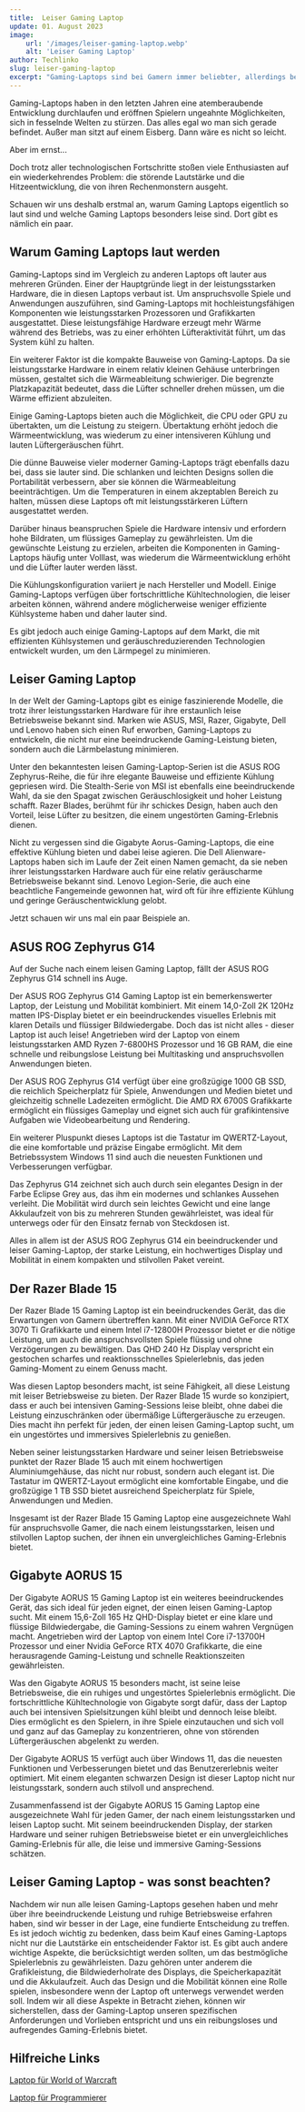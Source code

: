 ```yaml
---
title:  Leiser Gaming Laptop 
update: 01. August 2023
image:
    url: '/images/leiser-gaming-laptop.webp' 
    alt: 'Leiser Gaming Laptop'
author: Techlinko
slug: leiser-gaming-laptop
excerpt: "Gaming-Laptops sind bei Gamern immer beliebter, allerdings berichten viele Nutzer von ein und demselben Problem: Die Lautstärke."
---
```


Gaming-Laptops haben in den letzten Jahren eine atemberaubende Entwicklung durchlaufen und eröffnen Spielern ungeahnte Möglichkeiten, sich in fesselnde Welten zu stürzen. Das alles egal wo man sich gerade befindet. Außer man sitzt auf einem Eisberg. Dann wäre es nicht so leicht.

Aber im ernst...

Doch trotz aller technologischen Fortschritte stoßen viele Enthusiasten auf ein wiederkehrendes Problem: die störende Lautstärke und die Hitzeentwicklung, die von ihren Rechenmonstern ausgeht.

Schauen wir uns deshalb erstmal an, warum Gaming Laptops eigentlich so laut sind und welche Gaming Laptops besonders leise sind. Dort gibt es nämlich ein paar.

## Warum Gaming Laptops laut werden

Gaming-Laptops sind im Vergleich zu anderen Laptops oft lauter aus mehreren Gründen. Einer der Hauptgründe liegt in der leistungsstarken Hardware, die in diesen Laptops verbaut ist. Um anspruchsvolle Spiele und Anwendungen auszuführen, sind Gaming-Laptops mit hochleistungsfähigen Komponenten wie leistungsstarken Prozessoren und Grafikkarten ausgestattet. Diese leistungsfähige Hardware erzeugt mehr Wärme während des Betriebs, was zu einer erhöhten Lüfteraktivität führt, um das System kühl zu halten.

Ein weiterer Faktor ist die kompakte Bauweise von Gaming-Laptops. Da sie leistungsstarke Hardware in einem relativ kleinen Gehäuse unterbringen müssen, gestaltet sich die Wärmeableitung schwieriger. Die begrenzte Platzkapazität bedeutet, dass die Lüfter schneller drehen müssen, um die Wärme effizient abzuleiten.

Einige Gaming-Laptops bieten auch die Möglichkeit, die CPU oder GPU zu übertakten, um die Leistung zu steigern. Übertaktung erhöht jedoch die Wärmeentwicklung, was wiederum zu einer intensiveren Kühlung und lauten Lüftergeräuschen führt.

Die dünne Bauweise vieler moderner Gaming-Laptops trägt ebenfalls dazu bei, dass sie lauter sind. Die schlanken und leichten Designs sollen die Portabilität verbessern, aber sie können die Wärmeableitung beeinträchtigen. Um die Temperaturen in einem akzeptablen Bereich zu halten, müssen diese Laptops oft mit leistungsstärkeren Lüftern ausgestattet werden.

Darüber hinaus beanspruchen Spiele die Hardware intensiv und erfordern hohe Bildraten, um flüssiges Gameplay zu gewährleisten. Um die gewünschte Leistung zu erzielen, arbeiten die Komponenten in Gaming-Laptops häufig unter Volllast, was wiederum die Wärmeentwicklung erhöht und die Lüfter lauter werden lässt.

Die Kühlungskonfiguration variiert je nach Hersteller und Modell. Einige Gaming-Laptops verfügen über fortschrittliche Kühltechnologien, die leiser arbeiten können, während andere möglicherweise weniger effiziente Kühlsysteme haben und daher lauter sind.

Es gibt jedoch auch einige Gaming-Laptops auf dem Markt, die mit effizienten Kühlsystemen und geräuschreduzierenden Technologien entwickelt wurden, um den Lärmpegel zu minimieren. 

## Leiser Gaming Laptop

In der Welt der Gaming-Laptops gibt es einige faszinierende Modelle, die trotz ihrer leistungsstarken Hardware für ihre erstaunlich leise Betriebsweise bekannt sind. Marken wie ASUS, MSI, Razer, Gigabyte, Dell und Lenovo haben sich einen Ruf erworben, Gaming-Laptops zu entwickeln, die nicht nur eine beeindruckende Gaming-Leistung bieten, sondern auch die Lärmbelastung minimieren.

Unter den bekanntesten leisen Gaming-Laptop-Serien ist die ASUS ROG Zephyrus-Reihe, die für ihre elegante Bauweise und effiziente Kühlung gepriesen wird. Die Stealth-Serie von MSI ist ebenfalls eine beeindruckende Wahl, da sie den Spagat zwischen Geräuschlosigkeit und hoher Leistung schafft. Razer Blades, berühmt für ihr schickes Design, haben auch den Vorteil, leise Lüfter zu besitzen, die einem ungestörten Gaming-Erlebnis dienen.

Nicht zu vergessen sind die Gigabyte Aorus-Gaming-Laptops, die eine effektive Kühlung bieten und dabei leise agieren. Die Dell Alienware-Laptops haben sich im Laufe der Zeit einen Namen gemacht, da sie neben ihrer leistungsstarken Hardware auch für eine relativ geräuscharme Betriebsweise bekannt sind. Lenovo Legion-Serie, die auch eine beachtliche Fangemeinde gewonnen hat, wird oft für ihre effiziente Kühlung und geringe Geräuschentwicklung gelobt.

Jetzt schauen wir uns mal ein paar Beispiele an.

## ASUS ROG Zephyrus G14

Auf der Suche nach einem leisen Gaming Laptop, fällt der ASUS ROG Zephyrus G14 schnell ins Auge.

Der ASUS ROG Zephyrus G14 Gaming Laptop ist ein bemerkenswerter Laptop, der Leistung und Mobilität kombiniert. Mit einem 14,0-Zoll 2K 120Hz matten IPS-Display bietet er ein beeindruckendes visuelles Erlebnis mit klaren Details und flüssiger Bildwiedergabe. Doch das ist nicht alles - dieser Laptop ist auch leise! Angetrieben wird der Laptop von einem leistungsstarken AMD Ryzen 7-6800HS Prozessor und 16 GB RAM, die eine schnelle und reibungslose Leistung bei Multitasking und anspruchsvollen Anwendungen bieten.

Der ASUS ROG Zephyrus G14 verfügt über eine großzügige 1000 GB SSD, die reichlich Speicherplatz für Spiele, Anwendungen und Medien bietet und gleichzeitig schnelle Ladezeiten ermöglicht. Die AMD RX 6700S Grafikkarte ermöglicht ein flüssiges Gameplay und eignet sich auch für grafikintensive Aufgaben wie Videobearbeitung und Rendering.

Ein weiterer Pluspunkt dieses Laptops ist die Tastatur im QWERTZ-Layout, die eine komfortable und präzise Eingabe ermöglicht. Mit dem Betriebssystem Windows 11 sind auch die neuesten Funktionen und Verbesserungen verfügbar.

Das Zephyrus G14 zeichnet sich auch durch sein elegantes Design in der Farbe Eclipse Grey aus, das ihm ein modernes und schlankes Aussehen verleiht. Die Mobilität wird durch sein leichtes Gewicht und eine lange Akkulaufzeit von bis zu mehreren Stunden gewährleistet, was ideal für unterwegs oder für den Einsatz fernab von Steckdosen ist.

Alles in allem ist der ASUS ROG Zephyrus G14 ein beeindruckender und leiser Gaming-Laptop, der starke Leistung, ein hochwertiges Display und Mobilität in einem kompakten und stilvollen Paket vereint.

## Der Razer Blade 15

Der Razer Blade 15 Gaming Laptop ist ein beeindruckendes Gerät, das die Erwartungen von Gamern übertreffen kann. Mit einer NVIDIA GeForce RTX 3070 Ti Grafikkarte und einem Intel i7-12800H Prozessor bietet er die nötige Leistung, um auch die anspruchsvollsten Spiele flüssig und ohne Verzögerungen zu bewältigen. Das QHD 240 Hz Display verspricht ein gestochen scharfes und reaktionsschnelles Spielerlebnis, das jeden Gaming-Moment zu einem Genuss macht.

Was diesen Laptop besonders macht, ist seine Fähigkeit, all diese Leistung mit leiser Betriebsweise zu bieten. Der Razer Blade 15 wurde so konzipiert, dass er auch bei intensiven Gaming-Sessions leise bleibt, ohne dabei die Leistung einzuschränken oder übermäßige Lüftergeräusche zu erzeugen. Dies macht ihn perfekt für jeden, der einen leisen Gaming-Laptop sucht, um ein ungestörtes und immersives Spielerlebnis zu genießen.

Neben seiner leistungsstarken Hardware und seiner leisen Betriebsweise punktet der Razer Blade 15 auch mit einem hochwertigen Aluminiumgehäuse, das nicht nur robust, sondern auch elegant ist. Die Tastatur im QWERTZ-Layout ermöglicht eine komfortable Eingabe, und die großzügige 1 TB SSD bietet ausreichend Speicherplatz für Spiele, Anwendungen und Medien.

Insgesamt ist der Razer Blade 15 Gaming Laptop eine ausgezeichnete Wahl für anspruchsvolle Gamer, die nach einem leistungsstarken, leisen und stilvollen Laptop suchen, der ihnen ein unvergleichliches Gaming-Erlebnis bietet.

## Gigabyte AORUS 15

Der Gigabyte AORUS 15 Gaming Laptop ist ein weiteres beeindruckendes Gerät, das sich ideal für jeden eignet, der einen leisen Gaming-Laptop sucht. Mit einem 15,6-Zoll 165 Hz QHD-Display bietet er eine klare und flüssige Bildwiedergabe, die Gaming-Sessions zu einem wahren Vergnügen macht. Angetrieben wird der Laptop von einem Intel Core i7-13700H Prozessor und einer Nvidia GeForce RTX 4070 Grafikkarte, die eine herausragende Gaming-Leistung und schnelle Reaktionszeiten gewährleisten.

Was den Gigabyte AORUS 15 besonders macht, ist seine leise Betriebsweise, die ein ruhiges und ungestörtes Spielerlebnis ermöglicht. Die fortschrittliche Kühltechnologie von Gigabyte sorgt dafür, dass der Laptop auch bei intensiven Spielsitzungen kühl bleibt und dennoch leise bleibt. Dies ermöglicht es den Spielern, in ihre Spiele einzutauchen und sich voll und ganz auf das Gameplay zu konzentrieren, ohne von störenden Lüftergeräuschen abgelenkt zu werden.

Der Gigabyte AORUS 15 verfügt auch über Windows 11, das die neuesten Funktionen und Verbesserungen bietet und das Benutzererlebnis weiter optimiert. Mit einem eleganten schwarzen Design ist dieser Laptop nicht nur leistungsstark, sondern auch stilvoll und ansprechend.

Zusammenfassend ist der Gigabyte AORUS 15 Gaming Laptop eine ausgezeichnete Wahl für jeden Gamer, der nach einem leistungsstarken und leisen Laptop sucht. Mit seinem beeindruckenden Display, der starken Hardware und seiner ruhigen Betriebsweise bietet er ein unvergleichliches Gaming-Erlebnis für alle, die leise und immersive Gaming-Sessions schätzen.

## Leiser Gaming Laptop - was sonst beachten?

Nachdem wir nun alle leisen Gaming-Laptops gesehen haben und mehr über ihre beeindruckende Leistung und ruhige Betriebsweise erfahren haben, sind wir besser in der Lage, eine fundierte Entscheidung zu treffen. Es ist jedoch wichtig zu bedenken, dass beim Kauf eines Gaming-Laptops nicht nur die Lautstärke ein entscheidender Faktor ist. Es gibt auch andere wichtige Aspekte, die berücksichtigt werden sollten, um das bestmögliche Spielerlebnis zu gewährleisten. Dazu gehören unter anderem die Grafikleistung, die Bildwiederholrate des Displays, die Speicherkapazität und die Akkulaufzeit. Auch das Design und die Mobilität können eine Rolle spielen, insbesondere wenn der Laptop oft unterwegs verwendet werden soll. Indem wir all diese Aspekte in Betracht ziehen, können wir sicherstellen, dass der Gaming-Laptop unseren spezifischen Anforderungen und Vorlieben entspricht und uns ein reibungsloses und aufregendes Gaming-Erlebnis bietet.


## Hilfreiche Links

[Laptop für World of Warcraft](/geeigneter-laptop-wow)

[Laptop für Programmierer](/laptop-programmierer)
